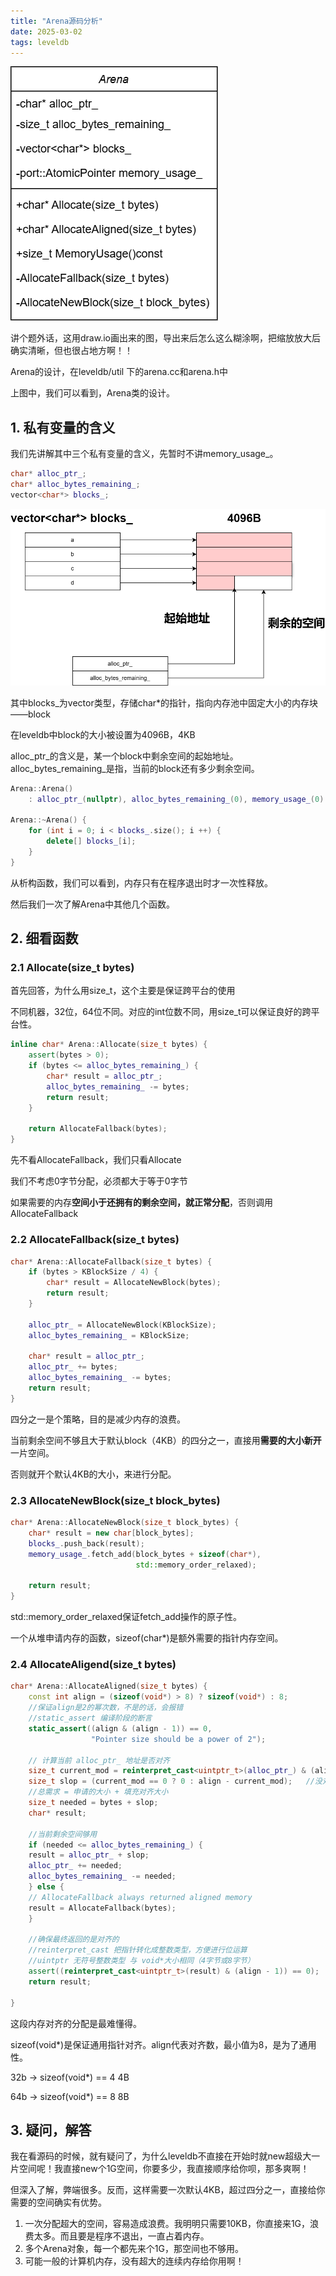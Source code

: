 ```yaml
---
title: "Arena源码分析"
date: 2025-03-02
tags: leveldb
---
```


![Arena_class_](assets\images\Arena_class_.png)

讲个题外话，这用draw.io画出来的图，导出来后怎么这么糊涂啊，把缩放放大后确实清晰，但也很占地方啊！！



Arena的设计，在leveldb/util 下的arena.cc和arena.h中

上图中，我们可以看到，Arena类的设计。



## 1. 私有变量的含义

我们先讲解其中三个私有变量的含义，先暂时不讲memory_usage_。

```c++
char* alloc_ptr_;
char* alloc_bytes_remaining_;
vector<char*> blocks_;
```

![Arena_variable_](assets\images\Arena_variable.png)



其中blocks\_为vector类型，存储char*的指针，指向内存池中固定大小的内存块——block

在leveldb中block的大小被设置为4096B，4KB

alloc_ptr\_的含义是，某一个block中剩余空间的起始地址。alloc_bytes_remaining\_是指，当前的block还有多少剩余空间。



```c++
Arena::Arena()
	: alloc_ptr_(nullptr), alloc_bytes_remaining_(0), memory_usage_(0) {}

Arena::~Arena() {
    for (int i = 0; i < blocks_.size(); i ++) {
		delete[] blocks_[i];
    }
}
```



从析构函数，我们可以看到，内存只有在程序退出时才一次性释放。



然后我们一次了解Arena中其他几个函数。



## 2. 细看函数

### 2.1 Allocate(size_t bytes)

首先回答，为什么用size_t，这个主要是保证跨平台的使用

不同机器，32位，64位不同。对应的int位数不同，用size_t可以保证良好的跨平台性。

```c++
inline char* Arena::Allocate(size_t bytes) {
	assert(bytes > 0);
	if (bytes <= alloc_bytes_remaining_) {
		char* result = alloc_ptr_;
		alloc_bytes_remaining_ -= bytes;
		return result;
	}
	
	return AllocateFallback(bytes);
}
```



先不看AllocateFallback，我们只看Allocate

我们不考虑0字节分配，必须都大于等于0字节

如果需要的内存**空间小于还拥有的剩余空间，就正常分配**，否则调用AllocateFallback

### 2.2 AllocateFallback(size_t bytes)

```c++
char* Arena::AllocateFallback(size_t bytes) {
	if (bytes > KBlockSize / 4) {
		char* result = AllocateNewBlock(bytes);
		return result;
	}
	
	alloc_ptr_ = AllocateNewBlock(KBlockSize);
	alloc_bytes_remaining_ = KBlockSize;
	
	char* result = alloc_ptr_;
	alloc_ptr_ += bytes;
	alloc_bytes_remaining_ -= bytes;
	return result;
}
```

四分之一是个策略，目的是减少内存的浪费。

当前剩余空间不够且大于默认block（4KB）的四分之一，直接用**需要的大小新开**一片空间。

否则就开个默认4KB的大小，来进行分配。



### 2.3 AllocateNewBlock(size_t block_bytes)

```c++
char* Arena::AllocateNewBlock(size_t block_bytes) {
	char* result = new char[block_bytes];
    blocks_.push_back(result);
    memory_usage_.fetch_add(block_bytes + sizeof(char*), 
                            std::memory_order_relaxed);
    
    return result;
}
```

std::memory_order_relaxed保证fetch_add操作的原子性。

一个从堆申请内存的函数，sizeof(char*)是额外需要的指针内存空间。



### 2.4 AllocateAligend(size_t bytes) 

```c++
char* Arena::AllocateAligned(size_t bytes) {
	const int align = (sizeof(void*) > 8) ? sizeof(void*) : 8;
    //保证align是2的幂次数，不是的话，会报错
    //static_assert 编译阶段的断言
    static_assert((align & (align - 1)) == 0,
                  "Pointer size should be a power of 2");
    
    // 计算当前 alloc_ptr_ 地址是否对齐
    size_t current_mod = reinterpret_cast<uintptr_t>(alloc_ptr_) & (align - 1);
    size_t slop = (current_mod == 0 ? 0 : align - current_mod);   //没对齐的话，计算出需要的额外填充数
    //总需求 = 申请的大小 + 填充对齐大小
    size_t needed = bytes + slop;
    char* result;
    
    //当前剩余空间够用
    if (needed <= alloc_bytes_remaining_) {
    result = alloc_ptr_ + slop;
    alloc_ptr_ += needed;
    alloc_bytes_remaining_ -= needed;
    } else {
    // AllocateFallback always returned aligned memory
    result = AllocateFallback(bytes);
    }
    
    //确保最终返回的是对齐的
    //reinterpret_cast 把指针转化成整数类型，方便进行位运算
    //uintptr 无符号整数类型 与 void*大小相同（4字节或8字节）
    assert((reinterpret_cast<uintptr_t>(result) & (align - 1)) == 0);
    return result;
	
}
```



这段内存对齐的分配是最难懂得。

sizeof(void*)是保证通用指针对齐。align代表对齐数，最小值为8，是为了通用性。

32b -> sizeof(void*)  == 4    4B

64b -> sizeof(void*)  == 8    8B



## 3. 疑问，解答

我在看源码的时候，就有疑问了，为什么leveldb不直接在开始时就new超级大一片空间呢！我直接new个1G空间，你要多少，我直接顺序给你呗，那多爽啊！

但深入了解，弊端很多。反而，这样需要一次默认4KB，超过四分之一，直接给你需要的空间确实有优势。

1. 一次分配超大的空间，容易造成浪费。我明明只需要10KB，你直接来1G，浪费太多。而且要是程序不退出，一直占着内存。
2. 多个Arena对象，每一个都先来个1G，那空间也不够用。
3. 可能一般的计算机内存，没有超大的连续内存给你用啊！
